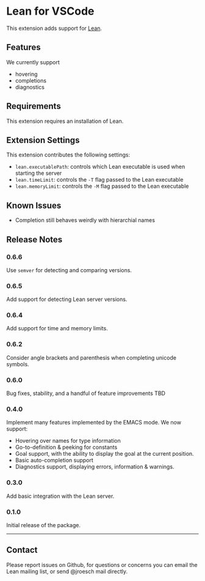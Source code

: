# Lean for VSCode

This extension adds support for [Lean](https://github.com/leanprover/lean).

## Features

We currently support

* hovering
* completions
* diagnostics

<!--\!\[feature X\]\(images/feature-x.png\)-->

## Requirements

This extension requires an installation of Lean.

## Extension Settings

This extension contributes the following settings:

* `lean.executablePath`: controls which Lean executable is used when starting the server
* `lean.timeLimit`: controls the `-T` flag passed to the Lean executable
* `lean.memoryLimit`: controls the `-M` flag passed to the Lean executable

## Known Issues

* Completion still behaves weirdly with hierarchial names

## Release Notes

### 0.6.6

Use `semver` for detecting and comparing versions.

### 0.6.5

Add support for detecting Lean server versions.

### 0.6.4

Add support for time and memory limits.

### 0.6.2

Consider angle brackets and parenthesis when completing unicode symbols.

### 0.6.0

Bug fixes, stability, and a handful of feature improvements
TBD

### 0.4.0

Implement many features implemented by the EMACS mode. We now support:

- Hovering over names for type information
- Go-to-definition & peeking for constants
- Goal support, with the ability to display the
  goal at the current position.
- Basic auto-completion support
- Diagnostics support, displaying errors, information
   & warnings.

### 0.3.0

Add basic integration with the Lean server.

### 0.1.0

Initial release of the package.

-----------------------------------------------------------------------------------------------------------

## Contact

Please report issues on Github, for questions or concerns you can email the
Lean mailing list, or send @jroesch mail directly.
